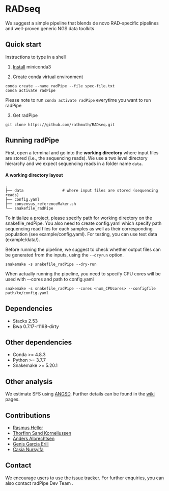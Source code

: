 # RADseq
We suggest a simple pipeline that blends de novo RAD-specific pipelines and well-proven generic NGS data toolkits

## Quick start

Instructions to type in a shell

1. [Install](https://docs.conda.io/projects/continuumio-conda/en/latest/user-guide/install/index.html) miniconda3

2. Create conda virtual environment

```
conda create --name radPipe --file spec-file.txt
conda activate radPipe
```
Please note to run `conda activate radPipe` everytime you want to run radPipe

3. Get radPipe 

```
git clone https://github.com/rathmuth/RADseq.git
```

## Running radPipe

First, open a terminal and go into the **working directory** where input files are stored (i.e.,  the sequencing reads). We use a two level directory hierarchy and we expect sequencing reads in a folder name `data`. 

#### A working directory layout

    .
    ├── data                 # where input files are stored (sequencing reads)
    ├── config.yaml              
    ├── consensus_referenceMaker.sh          
    └── snakefile_radPipe


To initialize a project, please specify path for working directory on the snakefile_redPipe. You also need to create config.yaml which specify path sequencing read files for each samples as well as their corresponding population (see example/config.yaml). For testing, you can use test data (example/data/<three files with fq-suffix>).

Before running the pipeline, we suggest to check whether output files can be generated from the inputs, using the `--dryrun` option.

```
snakemake -s snakefile_radPipe --dry-run
```
When actually running the pipeline, you need to specify CPU cores will be used with --cores and path to config.yaml

```
snakemake -s snakefile_radPipe --cores <num_CPUcores> --configfile path/to/config.yaml 
```

## Dependencies

- Stacks 2.53
- Bwa 0.7.17-r1198-dirty

## Other dependencies

- Conda >= 4.8.3
- Python >= 3.7.7
- Snakemake >= 5.20.1

## Other analysis
We estimate SFS using [ANGSD](http://www.popgen.dk/angsd/index.php/ANGSD). Further details can be found in the [wiki](http://www.popgen.dk/angsd/index.php/SFS_Estimation) pages.

## Contributions

- [Rasmus Heller](https://orcid.org/0000-0001-6583-6923)
- [Thorfinn Sand Korneliussen](https://orcid.org/0000-0001-7576-5380)
- [Anders Albrechtsen](https://orcid.org/0000-0001-7306-031X)
- [Genis Garcia Erill](http://orcid.org/0000-0003-3150-1708)
- [Casia Nursyifa](https://orcid.org/0000-0002-7803-9664)

## Contact

We encourage users to use the [issue tracker](https://?????). For further enquiries, you can also contact radPipe Dev Team <????>.
